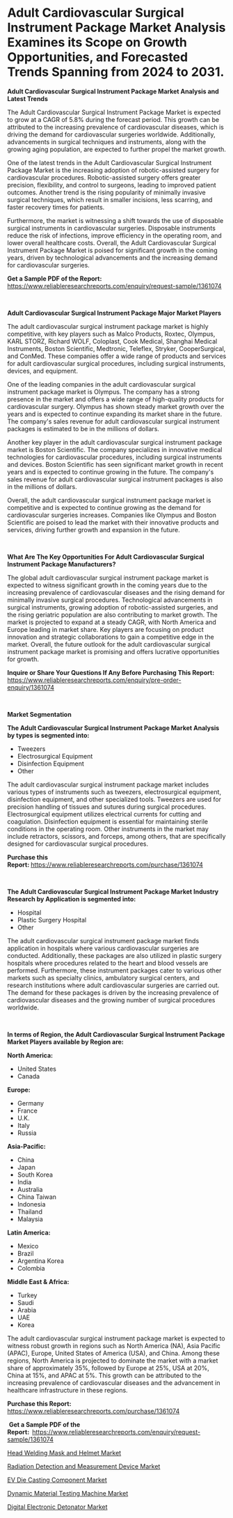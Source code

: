 <p><h1>Adult Cardiovascular Surgical Instrument Package Market Analysis Examines its Scope on Growth Opportunities, and Forecasted Trends Spanning from 2024 to 2031.</h1></p><p><strong>Adult Cardiovascular Surgical Instrument Package Market Analysis and Latest Trends</strong></p>
<p><p>The Adult Cardiovascular Surgical Instrument Package Market is expected to grow at a CAGR of 5.8% during the forecast period. This growth can be attributed to the increasing prevalence of cardiovascular diseases, which is driving the demand for cardiovascular surgeries worldwide. Additionally, advancements in surgical techniques and instruments, along with the growing aging population, are expected to further propel the market growth.</p><p>One of the latest trends in the Adult Cardiovascular Surgical Instrument Package Market is the increasing adoption of robotic-assisted surgery for cardiovascular procedures. Robotic-assisted surgery offers greater precision, flexibility, and control to surgeons, leading to improved patient outcomes. Another trend is the rising popularity of minimally invasive surgical techniques, which result in smaller incisions, less scarring, and faster recovery times for patients.</p><p>Furthermore, the market is witnessing a shift towards the use of disposable surgical instruments in cardiovascular surgeries. Disposable instruments reduce the risk of infections, improve efficiency in the operating room, and lower overall healthcare costs. Overall, the Adult Cardiovascular Surgical Instrument Package Market is poised for significant growth in the coming years, driven by technological advancements and the increasing demand for cardiovascular surgeries.</p></p>
<p><strong>Get a Sample PDF of the Report:&nbsp;</strong> <a href="https://www.reliableresearchreports.com/enquiry/request-sample/1361074">https://www.reliableresearchreports.com/enquiry/request-sample/1361074</a></p>
<p>&nbsp;</p>
<p><strong>Adult Cardiovascular Surgical Instrument Package Major Market Players</strong></p>
<p><p>The adult cardiovascular surgical instrument package market is highly competitive, with key players such as Malco Products, Roxtec, Olympus, KARL STORZ, Richard WOLF, Coloplast, Cook Medical, Shanghai Medical Instruments, Boston Scientific, Medtronic, Teleflex, Stryker, CooperSurgical, and ConMed. These companies offer a wide range of products and services for adult cardiovascular surgical procedures, including surgical instruments, devices, and equipment.</p><p>One of the leading companies in the adult cardiovascular surgical instrument package market is Olympus. The company has a strong presence in the market and offers a wide range of high-quality products for cardiovascular surgery. Olympus has shown steady market growth over the years and is expected to continue expanding its market share in the future. The company's sales revenue for adult cardiovascular surgical instrument packages is estimated to be in the millions of dollars.</p><p>Another key player in the adult cardiovascular surgical instrument package market is Boston Scientific. The company specializes in innovative medical technologies for cardiovascular procedures, including surgical instruments and devices. Boston Scientific has seen significant market growth in recent years and is expected to continue growing in the future. The company's sales revenue for adult cardiovascular surgical instrument packages is also in the millions of dollars.</p><p>Overall, the adult cardiovascular surgical instrument package market is competitive and is expected to continue growing as the demand for cardiovascular surgeries increases. Companies like Olympus and Boston Scientific are poised to lead the market with their innovative products and services, driving further growth and expansion in the future.</p></p>
<p>&nbsp;</p>
<p><strong>What Are The Key Opportunities For Adult Cardiovascular Surgical Instrument Package Manufacturers?</strong></p>
<p><p>The global adult cardiovascular surgical instrument package market is expected to witness significant growth in the coming years due to the increasing prevalence of cardiovascular diseases and the rising demand for minimally invasive surgical procedures. Technological advancements in surgical instruments, growing adoption of robotic-assisted surgeries, and the rising geriatric population are also contributing to market growth. The market is projected to expand at a steady CAGR, with North America and Europe leading in market share. Key players are focusing on product innovation and strategic collaborations to gain a competitive edge in the market. Overall, the future outlook for the adult cardiovascular surgical instrument package market is promising and offers lucrative opportunities for growth.</p></p>
<p><strong>Inquire or Share Your Questions If Any Before Purchasing This Report:</strong> <a href="https://www.reliableresearchreports.com/enquiry/pre-order-enquiry/1361074">https://www.reliableresearchreports.com/enquiry/pre-order-enquiry/1361074</a></p>
<p>&nbsp;</p>
<p><strong>Market Segmentation</strong></p>
<p><strong>The Adult Cardiovascular Surgical Instrument Package Market Analysis by types is segmented into:</strong></p>
<p><ul><li>Tweezers</li><li>Electrosurgical Equipment</li><li>Disinfection Equipment</li><li>Other</li></ul></p>
<p><p>The adult cardiovascular surgical instrument package market includes various types of instruments such as tweezers, electrosurgical equipment, disinfection equipment, and other specialized tools. Tweezers are used for precision handling of tissues and sutures during surgical procedures. Electrosurgical equipment utilizes electrical currents for cutting and coagulation. Disinfection equipment is essential for maintaining sterile conditions in the operating room. Other instruments in the market may include retractors, scissors, and forceps, among others, that are specifically designed for cardiovascular surgical procedures.</p></p>
<p><strong>Purchase this Report:&nbsp;</strong><a href="https://www.reliableresearchreports.com/purchase/1361074">https://www.reliableresearchreports.com/purchase/1361074</a></p>
<p>&nbsp;</p>
<p><strong>The Adult Cardiovascular Surgical Instrument Package Market Industry Research by Application is segmented into:</strong></p>
<p><ul><li>Hospital</li><li>Plastic Surgery Hospital</li><li>Other</li></ul></p>
<p><p>The adult cardiovascular surgical instrument package market finds application in hospitals where various cardiovascular surgeries are conducted. Additionally, these packages are also utilized in plastic surgery hospitals where procedures related to the heart and blood vessels are performed. Furthermore, these instrument packages cater to various other markets such as specialty clinics, ambulatory surgical centers, and research institutions where adult cardiovascular surgeries are carried out. The demand for these packages is driven by the increasing prevalence of cardiovascular diseases and the growing number of surgical procedures worldwide.</p></p>
<p>&nbsp;</p>
<p><strong>In terms of Region, the Adult Cardiovascular Surgical Instrument Package Market Players available by Region are:</strong></p>
<p>
    <p> <strong> North America: </strong>
        <ul>
            <li>United States</li>
            <li>Canada</li>
        </ul>
        </p> 
    <p> <strong> Europe: </strong>
        <ul>
            <li>Germany</li>
            <li>France</li>
            <li>U.K.</li>
            <li>Italy</li>
            <li>Russia</li>
        </ul>
        </p> 
    <p> <strong> Asia-Pacific: </strong>
        <ul>
            <li>China</li>
            <li>Japan</li>
            <li>South Korea</li>
            <li>India</li>
            <li>Australia</li>
            <li>China Taiwan</li>
            <li>Indonesia</li>
            <li>Thailand</li>
            <li>Malaysia</li>
        </ul>
        </p> 
    <p> <strong> Latin America: </strong>
        <ul>
            <li>Mexico</li>
            <li>Brazil</li>
            <li>Argentina Korea</li>
            <li>Colombia</li>
        </ul>
        </p> 
    <p> <strong> Middle East & Africa: </strong>
        <ul>
            <li>Turkey</li>
            <li>Saudi</li>
            <li>Arabia</li>
            <li>UAE</li>
            <li>Korea</li>
        </ul>
    </p>
    </p>
<p><p>The adult cardiovascular surgical instrument package market is expected to witness robust growth in regions such as North America (NA), Asia Pacific (APAC), Europe, United States of America (USA), and China. Among these regions, North America is projected to dominate the market with a market share of approximately 35%, followed by Europe at 25%, USA at 20%, China at 15%, and APAC at 5%. This growth can be attributed to the increasing prevalence of cardiovascular diseases and the advancement in healthcare infrastructure in these regions.</p></p>
<p><strong>Purchase this Report: </strong><a href="https://www.reliableresearchreports.com/purchase/1361074">https://www.reliableresearchreports.com/purchase/1361074</a></p>
<p>&nbsp;<strong>Get a Sample PDF of the Report:&nbsp;&nbsp;</strong><a href="https://www.reliableresearchreports.com/enquiry/request-sample/1361074">https://www.reliableresearchreports.com/enquiry/request-sample/1361074</a></p>
<p><strong></strong></p>
<p><p><a href="https://medium.com/@rachelyoung56/head-welding-mask-and-helmet-market-share-evolution-and-market-growth-trends-2024-2031-14151ae793fa">Head Welding Mask and Helmet Market</a></p><p><a href="https://medium.com/@rachelyoung56/radiation-detection-and-measurement-device-market-insight-market-trends-growth-forecasted-from-60ad4976776b">Radiation Detection and Measurement Device Market</a></p><p><a href="https://medium.com/@loretadervishi2013/decoding-ev-die-casting-component-market-metrics-market-share-trends-and-growth-patterns-f8f55c09fbbc">EV Die Casting Component Market</a></p><p><a href="https://medium.com/@loretadervishi2013/dynamic-material-testing-machine-market-research-report-its-history-and-forecast-2024-to-2031-18dabd0749d0">Dynamic Material Testing Machine Market</a></p><p><a href="https://medium.com/@caleighhane2777/digital-electronic-detonator-market-report-reveals-the-latest-trends-and-growth-opportunities-of-f5b593d9265f">Digital Electronic Detonator Market</a></p></p>
